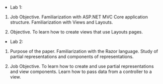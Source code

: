 * Lab 1:
1. Job Objective.
Familiarization with ASP.NET MVC Core application structure.
Familiarization with Views and Layouts.

2. Objective.
To learn how to create views that use Layouts pages.

* Lab 2:
1. Purpose of the paper.
Familiarization with the Razor language. Study of partial representations and components of representations.

2. Job Objective.
To learn how to create and use partial representations and view components. Learn how to pass data from a controller to a view.